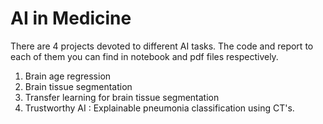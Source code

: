 # AI in Medicine 
There are 4 projects devoted to different AI tasks. The code and report to each of them you can find in notebook and pdf files respectively.
1) Brain age regression
2) Brain tissue segmentation
3) Transfer learning for brain tissue segmentation
4) Trustworthy AI : Explainable pneumonia classification using CT's.
